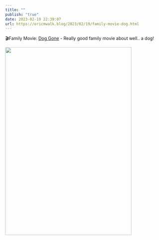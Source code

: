```yaml
---
title: ""
publish: "true"
date: 2023-02-19 22:39:07
url: https://ericmwalk.blog/2023/02/19/family-movie-dog.html
---
```


🎬Family Movie: [Dog Gone](https://m.imdb.com/title/tt15334430/) - Really good family movie about well.. a dog!



<img src="uploads/2023/4a627904d8.jpg" width="405" height="600" alt="">